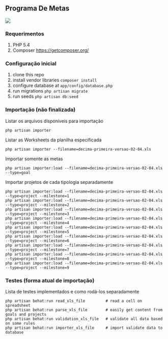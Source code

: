 ## Programa De Metas

<img src="https://www.codeship.io/projects/1ec29030-d2fe-0131-5261-7a7c9560a8ff/status"/>

### Requerimentos

1. PHP 5.4
2. Composer https://getcomposer.org/

### Configuração inicial

1. clone this repo
2. install vendor libraries ```composer install```
3. configure database at ```app/config/database.php```
4. run migrations ```php artisan migrate```
5. run seeds ```php artisan db:seed```

### Importação (não finalizada)

Listar os arquivos disponíveis para importação

```
php artisan importer
```

Listar as Worksheets da planilha especificada

```
php artisan importer --filename=decima-primeira-versao-02-04.xls
```

Importar somente as metas

```
php artisan importer:load --filename=decima-primeira-versao-02-04.xls --type=goal
```

Importar projetos de cada tipologia separadamente

```
php artisan importer:load --filename=decima-primeira-versao-02-04.xls --type=project --milestone=1
php artisan importer:load --filename=decima-primeira-versao-02-04.xls --type=project --milestone=2
php artisan importer:load --filename=decima-primeira-versao-02-04.xls --type=project --milestone=3
php artisan importer:load --filename=decima-primeira-versao-02-04.xls --type=project --milestone=4
php artisan importer:load --filename=decima-primeira-versao-02-04.xls --type=project --milestone=5
php artisan importer:load --filename=decima-primeira-versao-02-04.xls --type=project --milestone=6
php artisan importer:load --filename=decima-primeira-versao-02-04.xls --type=project --milestone=7
php artisan importer:load --filename=decima-primeira-versao-02-04.xls --type=project --milestone=8
php artisan importer:load --filename=decima-primeira-versao-02-04.xls --type=project --milestone=9
```

### Testes (forma atual de importação)

Lista de testes implementados e como rodá-los separadamente

```
php artisan behat:run read_xls_file         # read a cell on spreadsheet
php artisan behat:run parse_xls_file        # easily get content from goals and projects
php artisan behat:run validation_xls_file   # validate all data based on some rules
php artisan behat:run importer_xls_file     # import validate data to database
```

